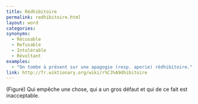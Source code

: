 ```yaml
---
title: Rédhibitoire
permalink: redhibitoire.html
layout: word
categories:
synonyms:
  - Récusable
  - Refusable
  - Intolérable
  - Révoltant
examples:
  - "On tombe à présent sur une apagogie (resp. aporie) rédhibitoire."
link: http://fr.wiktionary.org/wiki/r%C3%A9dhibitoire
---
```


(Figuré) Qui empêche une chose, qui a un gros défaut et qui de ce fait est inacceptable. 

